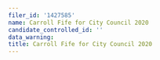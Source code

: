 ```yaml
---
filer_id: '1427585'
name: Carroll Fife for City Council 2020
candidate_controlled_id: ''
data_warning: 
title: Carroll Fife for City Council 2020
---
```


